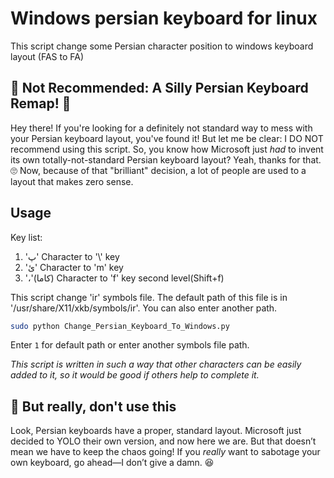 # Windows persian keyboard for linux
This script change some Persian character position to windows keyboard layout (FAS to FA)

## 🚨 **Not Recommended: A Silly Persian Keyboard Remap!** 🚨
Hey there! If you're looking for a definitely not standard way to mess with your Persian keyboard layout, you've found it! But let me be clear: I DO NOT recommend using this script.
So, you know how Microsoft just *had* to invent its own totally-not-standard Persian keyboard layout? Yeah, thanks for that. 🙄 Now, because of that "brilliant" decision, a lot of people are used to a layout that makes zero sense.

## Usage
Key list:
1. 'پ' Character to '\\' key
2. 'ئ' Character to 'm' key
3. '،'(کاما) Character to 'f' key second level(Shift+f)

This script change 'ir' symbols file. The default path of this file is in '/usr/share/X11/xkb/symbols/ir'. You can also enter another path.

```sh
sudo python Change_Persian_Keyboard_To_Windows.py
```
Enter `1` for default path or enter another symbols file path.

*This script is written in such a way that other characters can be easily added to it, so it would be good if others help to complete it.*

## 🛑 But really, don't use this
Look, Persian keyboards have a proper, standard layout. Microsoft just decided to YOLO their own version, and now here we are. But that doesn’t mean we have to keep the chaos going!
If you *really* want to sabotage your own keyboard, go ahead—I don’t give a damn. 😆  
